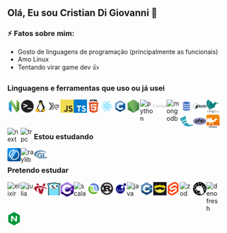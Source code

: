 ## Olá, Eu sou Cristian Di Giovanni 👋

<!-- :brazil: :it: :canada: -->
<!-- a maioria dos ícones estão nesse github: https://github.com/github/explore -->

### ⚡ Fatos sobre mim:
- Gosto de linguagens de programação (principalmente as funcionais)
- Amo Linux
- Tentando virar game dev 👍

### Linguagens e ferramentas que uso ou já usei
<div>
<!-- max 16 por linha -->
<img align="left" width="30px" title="neovim" alt="neovim"  src="https://raw.githubusercontent.com/github/explore/main/topics/neovim/neovim.png" />
<img align="left" width="30px" title="Terminal" alt="Terminal" src="https://raw.githubusercontent.com/github/explore/main/topics/terminal/terminal.png" />
<img align="left" width="30px" title="linux" alt="linux" src="https://raw.githubusercontent.com/github/explore/main/topics/linux/linux.png" />
<img align="left" width="30px" title="haskell" alt="haskell" src="https://raw.githubusercontent.com/github/explore/main/topics/haskell/haskell.png" />
<img align="left" width="30px" title="javascript" alt="javascript" src="https://raw.githubusercontent.com/github/explore/main/topics/javascript/javascript.png" />
<img align="left" width="30px" title="typescript" alt="typescript" src="https://raw.githubusercontent.com/github/explore/main/topics/typescript/typescript.png" />
<img align="left" width="30px" title="html" alt="html" src="https://raw.githubusercontent.com/github/explore/main/topics/html/html.png" />
<img align="left" width="30px" title="react.js" alt="react" src="https://raw.githubusercontent.com/github/explore/main/topics/react/react.png" />
<img align="left" width="30px" title="C" alt="c" src="https://raw.githubusercontent.com/github/explore/main/topics/c/c.png" />
<img align="left" width="30px" title="node.js" alt="nodejs" src="https://raw.githubusercontent.com/github/explore/2540486f8777ac3afd99d5e37ac7ffc25dd5196/topics/nodejs/nodejs.png" />
<img align="left" width="30px" title="python" alt="python" src="./icones/python.ico" />
<img align="left" width="30px" title="express.js" alt="express" src="https://raw.githubusercontent.com/github/explore/main/topics/express/express.png" />
<img align="left" width="30px" title="mongodb" alt="mongodb" src="https://www.mongodb.com/assets/images/global/favicon.ico" />
<img align="left" width="30px" title="sql" alt="sql" src="https://raw.githubusercontent.com/github/explore/main/topics/sql/sql.png" />
<img align="left" width="30px" title="bash" alt="bash" src="https://raw.githubusercontent.com/github/explore/main/topics/bash/bash.png" />
<img align="left" width="30px" title="latex" alt="latex" src="https://raw.githubusercontent.com/github/explore/main/topics/latex/latex.png" />

<br/>
<br/>

<img align="left" width="30px" title="flask" alt="flask" src="./icones/flask.png" />
<img align="left" width="30px" title="php" alt="php" src="https://raw.githubusercontent.com/github/explore/main/topics/php/php.png" />
<img align="left" width="30px" title="ocaml" alt="ocaml" src="https://raw.githubusercontent.com/github/explore/main/topics/ocaml/ocaml.png" />
<img align="left" width="30px" title="next.js" alt="next" src="./icones/next.ico" />
<img align="left" width="30px" title="trpc" alt="trpc" src="./icones/trpc.ico" />

<br/>
</div>

### Estou estudando
<div>

<img align="left" width="30px" title="odin" alt="odin"  src="./icones/odin.svg" />
<img align="left" width="30px" title="raylib" alt="raylib" src="https://www.raylib.com/favicon.ico" />
<img align="left" width="30px" title="opengl" alt="opengl" src="./icones/opengl.png" />


<br/>
</div>

### Pretendo estudar
<div>
<img align="left" width="30px" title="elixir" alt="elixir" src="./icones/elixir.ico" />
<img align="left" width="30px" title="julia" alt="julia" src="./icones/julia.ico" />
<img align="left" width="30px" title="vulkan" alt="vulkan" src="./icones/vulkan.png" />
<img align="left" width="30px" title="go" alt="go" src="./icones/go.svg" />
<img align="left" width="30px" title="C#" alt="csharp" src="./icones/csharp.svg" />
<img align="left" width="30px" title="scala" alt="scala" src="./icones/scala.ico" />
<img align="left" width="30px" title="clojure" alt="clojure" src="./icones/clojure.png" />
<img align="left" width="30px" title="rust" alt="rust" src="https://raw.githubusercontent.com/github/explore/main/topics/rust/rust.png" />
<img align="left" width="30px" title="lua" alt="lua" src="https://raw.githubusercontent.com/github/explore/main/topics/lua/lua.png" />
<img align="left" width="30px" title="java" alt="java" src="./icones/java.ico" />
<img align="left" width="30px" title="C++" alt="cpp" src="https://raw.githubusercontent.com/github/explore/main/topics/cpp/cpp.png" />
<img align="left" width="30px" title="nim" alt="nim" src="https://raw.githubusercontent.com/github/explore/main/topics/nim/nim.png" />
<img align="left" width="30px" title="svelte" alt="svelte" src="https://raw.githubusercontent.com/github/explore/main/topics/svelte/svelte.png" />
<img align="left" width="30px" title="zod" alt="zod" src="https://zod.dev/static/favicon.ico" />
<img align="left" width="30px" title="deno" alt="deno"  src="./icones/deno.svg" />
<img align="left" width="30px" title="deno fresh" alt="deno fresh"  src="./icones/fresh.ico" />

<br/>
<br/>

<img align="left" width="30px" title="nginx" alt="nginx" src="https://raw.githubusercontent.com/github/explore/main/topics/nginx/nginx.png" />
</div>

<br />
